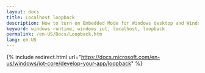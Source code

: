 ```yaml
---
layout: docs
title: Localhost loopback
description: How to turn on Embedded Mode for Windows desktop and Windows Mobile editions
keyword: windows runtime, windows iot, localhost, loopback
permalink: /en-US/Docs/Loopback.htm
lang: en-US
---
```

{% include redirect.html url="https://docs.microsoft.com/en-us/windows/iot-core/develop-your-app/loopback" %}

